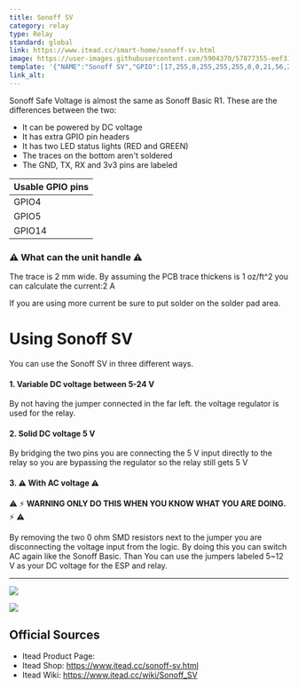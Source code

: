 ```yaml
---
title: Sonoff SV
category: relay
type: Relay
standard: global
link: https://www.itead.cc/smart-home/sonoff-sv.html
image: https://user-images.githubusercontent.com/5904370/57877355-eef31600-7817-11e9-9812-393f47558adc.png
template: '{"NAME":"Sonoff SV","GPIO":[17,255,0,255,255,255,0,0,21,56,255,0,0],"FLAG":1,"BASE":3}' 
link_alt: 
---
```

Sonoff Safe Voltage is almost the same as Sonoff Basic R1.
These are the differences between the two:
* It can be powered by DC voltage
* It has extra GPIO pin headers
* It has two LED status lights (RED and GREEN)
* The traces on the bottom aren't soldered
* The GND, TX, RX and 3v3 pins are labeled 

| Usable GPIO pins  |
| ------------- |
| GPIO4 |
| GPIO5  | 
| GPIO14  | 

### ⚠️ What can the unit handle ⚠️
The trace is 2 mm wide. By assuming the PCB trace thickens is 1 oz/ft^2 you can calculate the current:2 A

If you are using more current be sure to put solder on the solder pad area.

# Using Sonoff SV
You can use the Sonoff SV in three different ways.

#### 1. Variable DC voltage between 5-24 V 
By not having the jumper connected in the far left. the voltage regulator is used for the relay.

#### 2. Solid DC voltage 5 V
By bridging the two pins you are connecting the 5 V input directly to the relay so you are bypassing the regulator so the relay still gets 5 V

#### 3. ⚠️ With AC voltage ⚠️ 

⚠️ ⚡️ **WARNING ONLY DO THIS WHEN YOU KNOW WHAT YOU ARE DOING.** ⚡️ ⚠️ 

By removing the two 0 ohm SMD resistors next to the jumper you are disconnecting the voltage input from the logic.
By doing this you can switch AC again like the Sonoff Basic.
Than You can use the jumpers labeled 5~12 V as your DC voltage for the ESP and relay. 

***

![](https://www.itead.cc/wiki/images/4/47/Sonoff_SV_mode.jpg)

![](https://i.imgur.com/ps8t37j.jpg)

## Official Sources

* Itead Product Page: 
* Itead Shop: https://www.itead.cc/sonoff-sv.html
* Itead Wiki: https://www.itead.cc/wiki/Sonoff_SV

